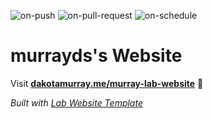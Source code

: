 
  ![on-push](../../actions/workflows/on-push.yaml/badge.svg)
  ![on-pull-request](../../actions/workflows/on-pull-request.yaml/badge.svg)
  ![on-schedule](../../actions/workflows/on-schedule.yaml/badge.svg)

  # murrayds's Website

  Visit **[dakotamurray.me/murray-lab-website](http://dakotamurray.me/murray-lab-website)** 🚀

  _Built with [Lab Website Template](https://greene-lab.gitbook.io/lab-website-template-docs)_
